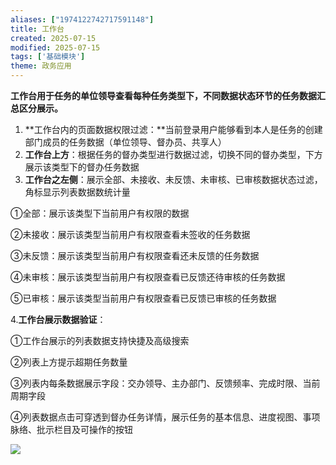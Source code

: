 ```yaml
---
aliases: ["1974122742717591148"]
title: 工作台
created: 2025-07-15
modified: 2025-07-15
tags: ['基础模块']
theme: 政务应用
---
```


**工作台用于任务的单位领导查看每种任务类型下，不同数据状态环节的任务数据汇总区分展示。**

1. **工作台内的页面数据权限过滤：**当前登录用户能够看到本人是任务的创建部门成员的任务数据（单位领导、督办员、共享人）
2. **工作台上方**：根据任务的督办类型进行数据过滤，切换不同的督办类型，下方展示该类型下的督办任务数据
3. **工作台之左侧**：展示全部、未接收、未反馈、未审核、已审核数据状态过滤，角标显示列表数据数统计量

①全部：展示该类型下当前用户有权限的数据

②未接收：展示该类型当前用户有权限查看未签收的任务数据

③未反馈：展示该类型当前用户有权限查看还未反馈的任务数据

④未审核：展示该类型当前用户有权限查看已反馈还待审核的任务数据

⑤已审核：展示该类型当前用户有权限查看已反馈已审核的任务数据

4.**工作台展示数据验证**：

①工作台展示的列表数据支持快捷及高级搜索

②列表上方提示超期任务数量

③列表内每条数据展示字段：交办领导、主办部门、反馈频率、完成时限、当前周期字段

④列表数据点击可穿透到督办任务详情，展示任务的基本信息、进度视图、事项脉络、批示栏目及可操作的按钮

![](https://myhelpdoc.oss-cn-heyuan.aliyuncs.com/mdimages/ef2d5f0384587ed928f0c187197bafb8.jpg)